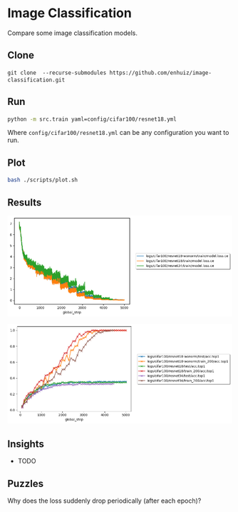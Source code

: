 # Image Classification

Compare some image classification models.

## Clone

```
git clone  --recurse-submodules https://github.com/enhuiz/image-classification.git
```

## Run

```bash
python -m src.train yaml=config/cifar100/resnet18.yml
```

Where `config/cifar100/resnet18.yml` can be any configuration you want to run.

## Plot

```bash
bash ./scripts/plot.sh
```

## Results

![](figures/loss.png)

![](figures/acc.top1.png)

## Insights

- TODO

## Puzzles

Why does the loss suddenly drop periodically (after each epoch)?
